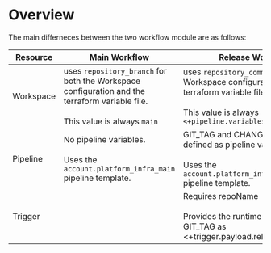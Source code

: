 # Overview

The main differneces between the two workflow module are as follows:

| Resource  | Main Workflow                                                                                                                     | Release Workflow                                                                                                                                           |
| --------- | --------------------------------------------------------------------------------------------------------------------------------- | ---------------------------------------------------------------------------------------------------------------------------------------------------------- |
| Workspace | uses `repository_branch` for both the Workspace configuration and the terraform variable file.<br><br>This value is always `main` | uses `repository_commit` for both the Workspace configuration and the terraform variable file.<br><br>This value is always `<+pipeline.variables.GIT_TAG>` |
| Pipeline  | No pipeline variables.<br><br>Uses the `account.platform_infra_main` pipeline template.                                           | GIT_TAG and CHANGED_FILES are defined as pipeline variables.<br><br>Uses the `account.platform_infra_release` pipeline template.                           |
| Trigger   |                                                                                                                                   | Requires repoName<br><br>Provides the runtime value for GIT_TAG as <+trigger.payload.release.tag_name>                                                     |

